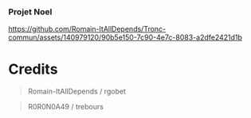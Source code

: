 ### Projet Noel


https://github.com/Romain-ItAllDepends/Tronc-commun/assets/140979120/90b5e150-7c90-4e7c-8083-a2dfe2421d1b

# Credits
> Romain-ItAllDepends / rgobet

> R0R0N0A49 / trebours
